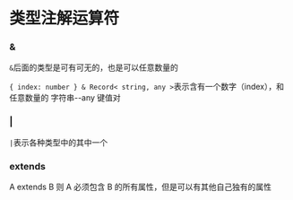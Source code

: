 # 类型注解运算符

### &

`&`后面的类型是可有可无的，也是可以任意数量的

`{ index: number } & Record< string, any >`表示含有一个数字（index），和任意数量的 字符串--any 键值对

### |

`|`表示各种类型中的其中一个

### extends

A extends B 则 A 必须包含 B 的所有属性，但是可以有其他自己独有的属性
